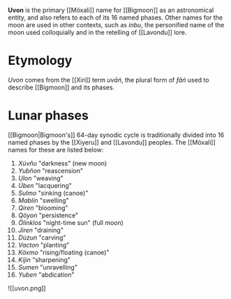 **Uvon** is the primary [[Möxali]] name for [[Bigmoon]] as an astronomical entity, and also refers to each of its 16 named phases. Other names for the moon are used in other contexts, such as *inbu*, the personified name of the moon used colloquially and in the retelling of [[Lavondu]] lore.
# Etymology
*Uvon* comes from the [[Xiri]] term *uvāń*, the plural form of *fāń* used to describe [[Bigmoon]] and its phases.
# Lunar phases
[[Bigmoon|Bigmoon's]] 64-day synodic cycle is traditionally divided into 16 named phases by the [[Xiyeru]] and [[Lavondu]] peoples. The [[Möxali]] names for these are listed below:
1. *Xúvñu* "darkness" (new moon)
2. *Yubñon* "reascension"
3. *Ulon* "weaving"
4. *Úben* "lacquering"
5. *Sulmo* "sinking (canoe)"
6. *Mablin* "swelling"
7. *Qiren* "blooming"
8. *Qöyon* "persistence"
9. *Ölinklos* "night-time sun" (full moon)
10. *Jiren* "draining"
11. *Dúzun* "carving"
12. *Vacton* "planting"
13. *Köxmo* "rising/floating (canoe)"
14. *Kíjin* "sharpening"
15. *Sumen* "unravelling"
16. *Yuben* "abdication"

![[uvon.png]]